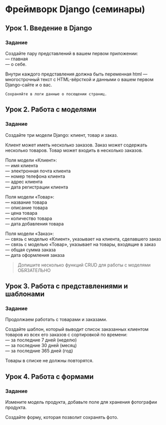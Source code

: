 # Фреймворк Django (семинары)

## Урок 1. Введение в Django

### Задание

Создайте пару представлений в вашем первом приложении:  
— главная  
— о себе.

Внутри каждого представления должна быть переменная html — многострочный текст с HTML-вёрсткой и данными о вашем первом Django-сайте и о вас.

    Сохраняйте в логи данные о посещении страниц.

## Урок 2. Работа с моделями

### Задание

Создайте три модели Django: клиент, товар и заказ.

Клиент может иметь несколько заказов. Заказ может содержать несколько товаров. Товар может входить в несколько заказов.

Поля модели «Клиент»:  
— имя клиента  
— электронная почта клиента  
— номер телефона клиента  
— адрес клиента  
— дата регистрации клиента

Поля модели «Товар»:  
— название товара  
— описание товара  
— цена товара  
— количество товара  
— дата добавления товара

Поля модели «Заказ»:  
— связь с моделью «Клиент», указывает на клиента, сделавшего заказ  
— связь с моделью «Товар», указывает на товары, входящие в заказ  
— общая сумма заказа  
— дата оформления заказа

> Допишите несколько функций CRUD для работы с моделями ОБЯЗАТЕЛЬНО

## Урок 3. Работа с представлениями и шаблонами

### Задание

Продолжаем работать с товарами и заказами.

Создайте шаблон, который выводит список заказанных клиентом товаров из всех его заказов с сортировкой по времени:  
— за последние 7 дней (неделю)  
— за последние 30 дней (месяц)  
— за последние 365 дней (год)

Товары в списке не должны повторятся.

## Урок 4. Работа с формами

### Задание

Измените модель продукта, добавьте поле для хранения фотографии продукта.

Создайте форму, которая позволит сохранять фото.
